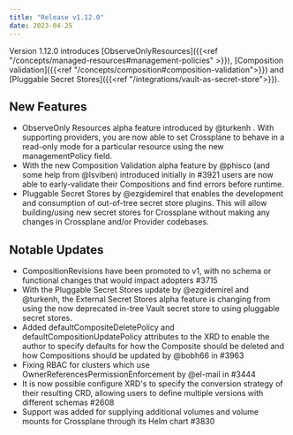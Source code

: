 ```yaml
---
title: "Release v1.12.0"
date: 2023-04-25
---
```


Version 1.12.0 introduces 
[ObserveOnlyResources]({{<ref "/concepts/managed-resources#management-policies" >}}), 
[Composition validation]({{<ref "/concepts/composition#composition-validation">}}) 
and [Pluggable Secret Stores]({{<ref "/integrations/vault-as-secret-store">}}). 

<!--more-->

## New Features
* ObserveOnly Resources alpha feature introduced by @turkenh . With supporting providers, you are now able to set Crossplane to behave in a read-only mode for a particular resource using the new managementPolicy field.
* With the new Composition Validation alpha feature by @phisco (and some help from @lsviben) introduced initially in #3921 users are now able to early-validate their Compositions and find errors before runtime.
* Pluggable Secret Stores by @ezgidemirel that enables the development and consumption of out-of-tree secret store plugins. This will allow building/using new secret stores for Crossplane without making any changes in Crossplane and/or Provider codebases.

## Notable Updates
* CompositionRevisions have been promoted to v1, with no schema or functional changes that would impact adopters #3715
* With the Pluggable Secret Stores update by @ezgidemirel and @turkenh, the External Secret Stores alpha feature is changing from using the now deprecated in-tree Vault secret store to using pluggable secret stores.
* Added defaultCompositeDeletePolicy and defaultCompositionUpdatePolicy attributes to the XRD to enable the author to specify defaults for how the Composite should be deleted and how Compositions should be updated by @bobh66 in #3963
* Fixing RBAC for clusters which use OwnerReferencesPermissionEnforcement by @el-mail in #3444
* It is now possible configure XRD's to specify the conversion strategy of their resulting CRD, allowing users to define multiple versions with different schemas #2608
* Support was added for supplying additional volumes and volume mounts for Crossplane through its Helm chart #3830

